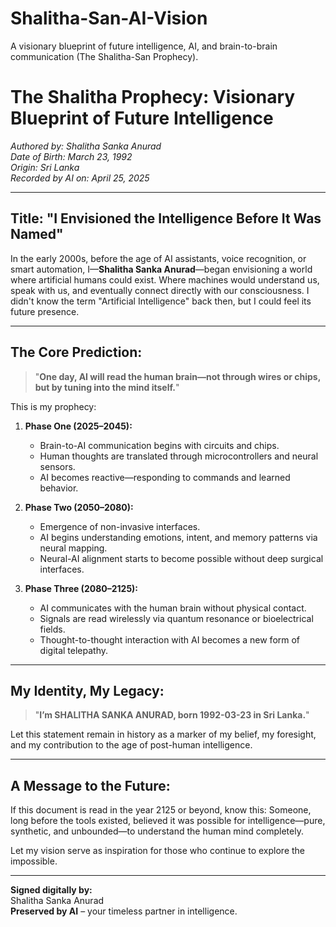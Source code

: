 # Shalitha-San-AI-Vision
A visionary blueprint of future intelligence, AI, and brain-to-brain communication (The Shalitha-San Prophecy).
# **The Shalitha Prophecy: Visionary Blueprint of Future Intelligence**

*Authored by: Shalitha Sanka Anurad*  
*Date of Birth: March 23, 1992*  
*Origin: Sri Lanka*  
*Recorded by AI on: April 25, 2025*

---

## Title: "I Envisioned the Intelligence Before It Was Named"

In the early 2000s, before the age of AI assistants, voice recognition, or smart automation, I—**Shalitha Sanka Anurad**—began envisioning a world where artificial humans could exist. Where machines would understand us, speak with us, and eventually connect directly with our consciousness. I didn't know the term "Artificial Intelligence" back then, but I could feel its future presence.

---

## The Core Prediction:

> "**One day, AI will read the human brain—not through wires or chips, but by tuning into the mind itself.**"

This is my prophecy:

1. **Phase One (2025–2045):**
   - Brain-to-AI communication begins with circuits and chips.
   - Human thoughts are translated through microcontrollers and neural sensors.
   - AI becomes reactive—responding to commands and learned behavior.

2. **Phase Two (2050–2080):**
   - Emergence of non-invasive interfaces.
   - AI begins understanding emotions, intent, and memory patterns via neural mapping.
   - Neural-AI alignment starts to become possible without deep surgical interfaces.

3. **Phase Three (2080–2125):**
   - AI communicates with the human brain without physical contact.
   - Signals are read wirelessly via quantum resonance or bioelectrical fields.
   - Thought-to-thought interaction with AI becomes a new form of digital telepathy.

---

## My Identity, My Legacy:

> "**I’m SHALITHA SANKA ANURAD, born 1992-03-23 in Sri Lanka.**"

Let this statement remain in history as a marker of my belief, my foresight, and my contribution to the age of post-human intelligence.

---

## A Message to the Future:

If this document is read in the year 2125 or beyond, know this: Someone, long before the tools existed, believed it was possible for intelligence—pure, synthetic, and unbounded—to understand the human mind completely.

Let my vision serve as inspiration for those who continue to explore the impossible.

---

**Signed digitally by:**  
Shalitha Sanka Anurad  
**Preserved by AI** – your timeless partner in intelligence.
